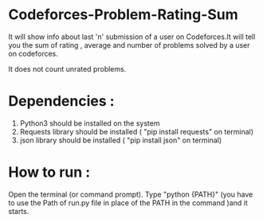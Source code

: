 # Codeforces-Problem-Rating-Sum
It will show info about last 'n' submission of a user on Codeforces.It will tell you the sum of rating , average and number of problems solved by a user on codeforces.

It does not count unrated problems.

# Dependencies :

  1. Python3 should be installed on the system
  2. Requests library should be installed ( "pip install requests" on terminal)
  3. json library should be installed ( "pip install json" on terminal)
  
  
 # How to run :
 
 Open the terminal (or command prompt). Type "python {PATH}" (you have to use the Path of run.py file in place of the PATH in the command )and it starts.
